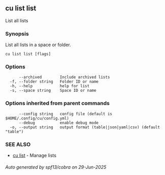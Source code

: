 ## cu list list

List all lists

### Synopsis

List all lists in a space or folder.

```
cu list list [flags]
```

### Options

```
      --archived        Include archived lists
  -f, --folder string   Folder ID or name
  -h, --help            help for list
  -s, --space string    Space ID or name
```

### Options inherited from parent commands

```
      --config string   config file (default is $HOME/.config/cu/config.yml)
      --debug           enable debug mode
  -o, --output string   output format (table|json|yaml|csv) (default "table")
```

### SEE ALSO

* [cu list](cu_list.md)	 - Manage lists

###### Auto generated by spf13/cobra on 29-Jun-2025
